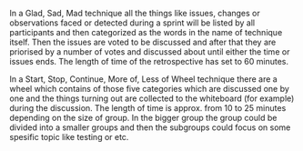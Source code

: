 In a Glad, Sad, Mad technique all the things like issues, changes or observations faced or detected during a sprint will be listed by all participants and then categorized as the words in the name of technique itself. Then the issues are voted to be discussed and after that they are priorised by a number of votes and discussed about until either the time or issues ends. The length of time of the retrospective has set to 60 minutes. 

In a Start, Stop, Continue, More of, Less of Wheel technique there are a wheel which contains of those five categories which are discussed one by one and the things turning out are collected to the whiteboard (for example) during the discussion. The length of time is approx. from 10 to 25 minutes depending on the size of group. In the bigger group the group could be divided into a smaller groups and then the subgroups could focus on some spesific topic like testing or etc. 